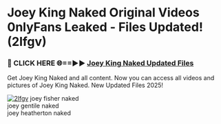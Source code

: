 # Joey King Naked Original Videos 0nlyFans Leaked - Files Updated! (2lfgv)

<h3>🔴 CLICK HERE 🌐==►► <a href="https://tinyurl.com/yckcrads" rel="nofollow">Joey King Naked Updated Files</a></h3>

Get Joey King Naked and all content. Now you can access all videos and pictures of Joey King Naked. New Updated Files 2025!

[![2lfgv](https://i.imgur.com/hpKpOFt.gif)](https://tinyurl.com/yckcrads)
joey fisher naked<br>
joey gentile naked<br>
joey heatherton naked
